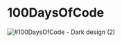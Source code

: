 # 100DaysOfCode
![#100DaysOfCode - Dark design (2)](https://github.com/Akash1000x/100DaysOfCode/assets/113286019/c578adfb-e924-497a-ac81-760ad88c59ad)
